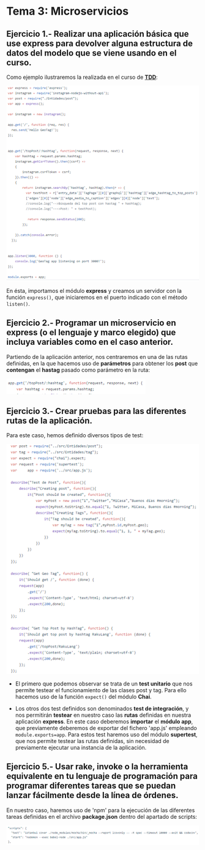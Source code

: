 # Tema 3: Microservicios

## Ejercicio 1.- Realizar una aplicación básica que use express para devolver alguna estructura de datos del modelo que se viene usando en el curso.
Como ejemplo ilustraremos la realizada en el curso de [**TDD**](https://github.com/Miguel-y-Oscar/Geolocalizaciones-de-medios-sociales/blob/master/src/app.js):

![NVM instalado](https://raw.githubusercontent.com/yoskitar/Ejercicios-CC/master/imagenes/express-app.png)

En ésta, importamos el módulo **express** y creamos un servidor con la función `express()`, que iniciaremos en el puerto indicado con el método `listen()`.

## Ejercicio 2.- Programar un microservicio en express (o el lenguaje y marco elegido) que incluya variables como en el caso anterior.
Partiendo de la aplicación anterior, nos centraremos en una de las rutas definidas, en la que hacemos uso de **parámetros** para obtener los **post** que **contengan** el **hastag** pasado como parámetro en la ruta:

![NVM instalado](https://raw.githubusercontent.com/yoskitar/Ejercicios-CC/master/imagenes/express-param.png)

## Ejercicio 3.- Crear pruebas para las diferentes rutas de la aplicación.
Para este caso, hemos definido diversos tipos de test:

![NVM instalado](https://raw.githubusercontent.com/yoskitar/Ejercicios-CC/master/imagenes/express-test.png)

* El primero que podemos observar se trata de un **test unitario** que nos permite testear el funcionamiento de las clases post y tag. Para ello hacemos uso de la función `expect()` del módulo **Chai**.

* Los otros dos test definidos son denominados **test de integración**, y nos permitirán **testear** en nuestro caso las **rutas** definidas en nuestra aplicación **express**. En este caso deberemos **importar** el **módulo app**, que previamente deberemos de exportar del fichero 'app.js' empleando `module.exports=app`. Para estos test haremos uso del módulo **supertest**, que nos permite testear las rutas definidas, sin necesidad de previamente ejecutar una instancia de la aplicación.

## Ejercicio 5.- Usar rake, invoke o la herramienta equivalente en tu lenguaje de programación para programar diferentes tareas que se puedan lanzar fácilmente desde la línea de órdenes.
En nuestro caso, haremos uso de 'npm' para la ejecución de las diferentes tareas definidas en el archivo **package.json** dentro del apartado de scripts:

![NVM instalado](https://raw.githubusercontent.com/yoskitar/Ejercicios-CC/master/imagenes/npm-scripts.png)